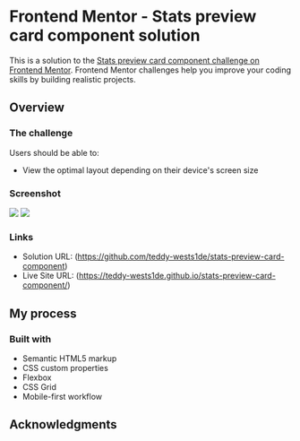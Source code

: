 # Frontend Mentor - Stats preview card component solution

This is a solution to the [Stats preview card component challenge on Frontend Mentor](https://www.frontendmentor.io/challenges/stats-preview-card-component-8JqbgoU62). Frontend Mentor challenges help you improve your coding skills by building realistic projects.

## Overview

### The challenge

Users should be able to:

- View the optimal layout depending on their device's screen size

### Screenshot

![](./images/stats-preview-desktop-screenshot.PNG)
![](./images/stats-preview-mobile-screenshot.PNG)

### Links

- Solution URL: (https://github.com/teddy-wests1de/stats-preview-card-component)
- Live Site URL: (https://teddy-wests1de.github.io/stats-preview-card-component/)

## My process

### Built with

- Semantic HTML5 markup
- CSS custom properties
- Flexbox
- CSS Grid
- Mobile-first workflow

## Acknowledgments

